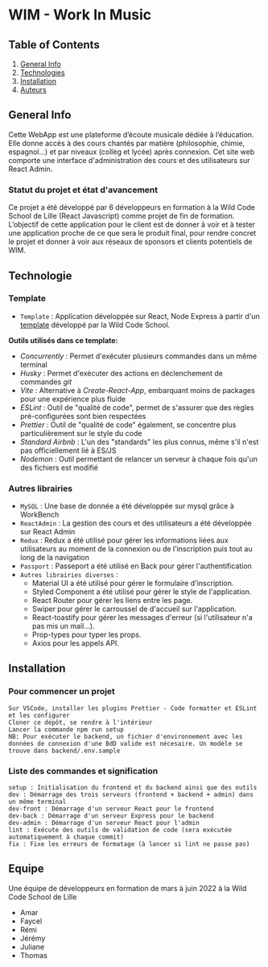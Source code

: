 # WIM - Work In Music

## Table of Contents

1. [General Info](#general-info)
2. [Technologies](#technologies)
3. [Installation](#installation)
4. [Auteurs](#auteurs)

## General Info

Cette WebApp est une plateforme d’écoute musicale dédiée à l’éducation. Elle donne accès à des cours chantés par matière (philosophie, chimie, espagnol...) et par niveaux (collèg et lycée) après connexion.
Cet site web comporte une interface d'administration des cours et des utilisateurs sur React Admin.

### Statut du projet et état d'avancement

Ce projet a été développé par 6 développeurs en formation à la Wild Code School de Lille (React Javascript) comme projet de fin de formation. L’objectif de cette application pour le client est de donner à voir et à tester une application proche de ce que sera le produit final, pour rendre concret le projet et donner à voir aux réseaux de sponsors et clients potentiels de WIM.

## Technologie

### Template

- `Template` : Application développée sur React, Node Express à partir d'un [template](https://github.com/WildCodeSchool/js-template-fullstack) développé par la Wild Code School.

**Outils utilisés dans ce template:**

- _Concurrently_ : Permet d'exécuter plusieurs commandes dans un même terminal
- _Husky_ : Permet d'exécuter des actions en déclenchement de commandes _git_
- _Vite_ : Alternative à _Create-React-App_, embarquant moins de packages pour une expérience plus fluide
- _ESLint_ : Outil de "qualité de code", permet de s'assurer que des règles pré-configurées sont bien respectées
- _Prettier_ : Outil de "qualité de code" également, se concentre plus particulièrement sur le style du code
- _Standard Airbnb_ : L'un des "standards" les plus connus, même s'il n'est pas officiellement lié à ES/JS
- _Nodemon_ : Outil permettant de relancer un serveur à chaque fois qu'un des fichiers est modifié

### Autres librairies

- `MySQL` : Une base de donnée a été développée sur mysql grâce à WorkBench
- `ReactAdmin` : La gestion des cours et des utilisateurs a été développée sur React Admin
- `Redux` : Redux a été utilisé pour gérer les informations liées aux utilisateurs au moment de la connexion ou de l'inscription puis tout au long de la navigation
- `Passport` : Passeport a été utilisé en Back pour gérer l'authentification
- `Autres librairies diverses` :
  - Material UI a été utilisé pour gérer le formulaire d'inscription.
  - Styled Component a été utilisé pour gérer le style de l'application.
  - React Router pour gérer les liens entre les page.
  - Swiper pour gérer le carroussel de d'accueil sur l'application.
  - React-toastify pour gérer les messages d'erreur (si l'utilisateur n'a pas mis un mail...).
  - Prop-types pour typer les props.
  - Axios pour les appels API.

## Installation

### Pour commencer un projet

    Sur VSCode, installer les plugins Prettier - Code formatter et ESLint et les configurer
    Cloner ce dépôt, se rendre à l'intérieur
    Lancer la commande npm run setup
    NB: Pour exécuter le backend, un fichier d'environnement avec les données de connexion d'une BdD valide est nécesaire. Un modèle se trouve dans backend/.env.sample

### Liste des commandes et signification

    setup : Initialisation du frontend et du backend ainsi que des outils
    dev : Démarrage des trois serveurs (frontend + backend + admin) dans un même terminal
    dev-front : Démarrage d'un serveur React pour le frontend
    dev-back : Démarrage d'un serveur Express pour le backend
    dev-admin : Démarrage d'un serveur React pour l'admin
    lint : Exécute des outils de validation de code (sera exécutée automatiquement à chaque commit)
    fix : Fixe les erreurs de formatage (à lancer si lint ne passe pas)

## Equipe

Une équipe de développeurs en formation de mars à juin 2022 à la Wild Code School de Lille

- Amar
- Faycel
- Rémi
- Jérémy
- Juliane
- Thomas
